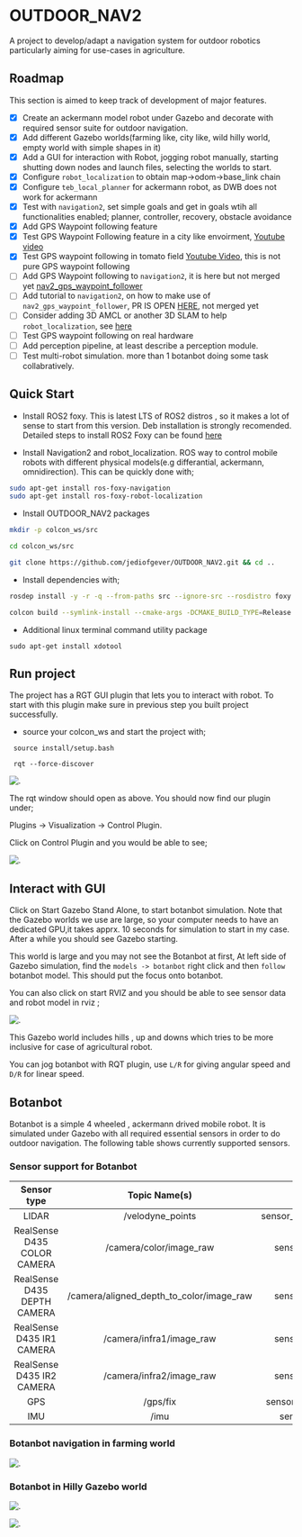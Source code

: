 # OUTDOOR_NAV2
A project to develop/adapt a navigation system for outdoor robotics particularly aiming for use-cases in agriculture. 

## Roadmap
This section is aimed to keep track of development of major features.

- [x] Create an ackermann model robot under Gazebo and decorate with required sensor suite for outdoor navigation. 
- [x] Add different Gazebo worlds(farming like, city like, wild hilly world, empty world with simple shapes in it)  
- [x] Add a GUI for interaction with Robot, jogging robot manually, starting shutting down nodes  and launch files, selecting the worlds to start.
- [x] Configure `robot_localization` to obtain map->odom->base_link chain
- [x] Configure `teb_local_planner` for ackermann robot, as DWB does not work for ackermann
- [x] Test with `navigation2`, set simple goals and get in goals wtih all functionalities enabled; planner, controller, recovery, obstacle avoidance
- [x] Add GPS Waypoint following feature
- [x] Test GPS Waypoint Following feature in a city like envoirment, [Youtube video](https://www.youtube.com/watch?v=DQGfRRn1DBQ&t=13s) 
- [X] Test GPS waypoint following in tomato field [Youtube Video](https://www.youtube.com/watch?v=afxouvL1JAk), this is not pure GPS waypoint following 
- [ ] Add GPS Waypoint following to `navigation2`, it is here but not merged yet [nav2_gps_waypoint_follower](https://github.com/ros-planning/navigation2/pull/2111)
- [ ] Add tutorial to `navigation2`, on how to make use of `nav2_gps_waypoint_follower`, PR IS OPEN [HERE](https://github.com/ros-planning/navigation2_tutorials/pull/16), not merged yet
- [ ] Consider adding 3D AMCL or another 3D SLAM to help `robot_localization`, see [here](https://answers.ros.org/question/218137/using-robot_localization-with-amcl/)  
- [ ] Test GPS waypoint following on real hardware
- [ ] Add perception pipeline, at least describe a perception module. 
- [ ] Test multi-robot simulation. more than 1 botanbot doing some task collabratively.
## Quick Start

* Install ROS2 foxy. 
This is latest LTS of ROS2 distros , so it makes a lot of sense to start from this version. 
Deb installation is strongly recomended. Detailed steps to install ROS2 Foxy can be found [here](https://index.ros.org/doc/ros2/Installation/Foxy/Linux-Install-Debians/)

* Install Navigation2 and robot_localization.
ROS way to control mobile robots with different physical models(e.g differantial, ackermann, omnidirection). 
This can be quickly done with; 

```bash
sudo apt-get install ros-foxy-navigation
sudo apt-get install ros-foxy-robot-localization
```

* Install OUTDOOR_NAV2 packages

```bash
mkdir -p colcon_ws/src

cd colcon_ws/src

git clone https://github.com/jediofgever/OUTDOOR_NAV2.git && cd ..
```

* Install dependencies with; 

```bash
rosdep install -y -r -q --from-paths src --ignore-src --rosdistro foxy

colcon build --symlink-install --cmake-args -DCMAKE_BUILD_TYPE=Release
```

* Additional linux terminal command utility package

`sudo apt-get install xdotool`

## Run project

The project has a RGT GUI plugin that lets you to interact with robot. To start with this plugin make sure in previous step you built project 
successfully. 

* source your colcon_ws and start the project with;

` source install/setup.bash`

` rqt --force-discover`

![.](docs/gui_1.png)

The rqt window should open as above. You should now find our plugin under; 

Plugins -> Visualization -> Control Plugin. 

Click on Control Plugin and you would be able to see; 

![.](docs/gui_2.png)

## Interact with GUI
Click on Start Gazebo Stand Alone, to start botanbot simulation. Note that the Gazebo worlds we use are large, so your computer needs to have an dedicated GPU,it takes apprx. 10 seconds for simulation to start in my case. After a while you should see Gazebo starting. 

This world is large and you may not see the Botanbot at first, At left side of Gazebo simulation, find the `models -> botanbot`
right click and then `follow` botanbot model. This should put the focus onto botanbot. 

You can also click on start RVIZ and you should be able to see sensor data and robot model in rviz ; 

![.](docs/rviz_1.png)

This Gazebo world includes hills , up and downs which tries to be more inclusive for case of agricultural robot.

You can jog botanbot with RQT plugin, use `L/R` for giving angular speed and `D/R` for  linear speed. 

## Botanbot
Botanbot is a simple 4 wheeled , ackermann drived mobile robot. It is simulated under Gazebo with all required essential sensors in order to do outdoor navigation. The following table shows currently supported sensors. 
### Sensor support for Botanbot
| Sensor type | Topic Name(s) | Message Type | Update Rate |
| :---: | :---: | :---: | :---: |
| LIDAR | /velodyne_points | sensor_msgs::msg::PointCloud2 | 30 |
| RealSense D435 COLOR CAMERA | /camera/color/image_raw | sensor_msgs::msg::Image | 30 |
| RealSense D435 DEPTH CAMERA | /camera/aligned_depth_to_color/image_raw | sensor_msgs::msg::Image | 30 |
| RealSense D435 IR1 CAMERA | /camera/infra1/image_raw | sensor_msgs::msg::Image | 1 |
| RealSense D435 IR2 CAMERA | /camera/infra2/image_raw | sensor_msgs::msg::Image | 1 |
| GPS | /gps/fix | sensor_msgs::msg::NavSatFix | 30 |
| IMU | /imu | sensor_msgs::msg::Imu | 30 |


### Botanbot navigation in farming world

![.](docs/botanbot_2.png)


### Botanbot in Hilly Gazebo world
![.](docs/botanbot_0.jpg)

![.](docs/botanbot_1.jpg)
